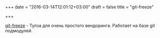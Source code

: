 +++
date = "2016-03-14T12:01:12+03:00"
draft = false
title = "git-freeze"

+++

<p><a href="https://github.com/nicerobot/git-freeze">git-freeze</a>&nbsp;- Тулза для очень простого вендоринга. Работает на базе git подмодулей.</p>

